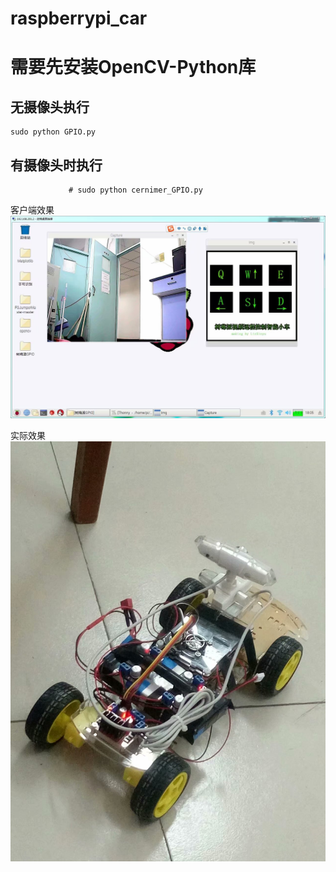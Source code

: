 raspberrypi_car
==============================================================
 
需要先安装OpenCV-Python库 
==========================

无摄像头执行
-------------

    sudo python GPIO.py

有摄像头时执行
----

                 # sudo python cernimer_GPIO.py

客户端效果
![sadas](https://raw.githubusercontent.com/LiuXinyu12378/raspberrypi_car/master/picture/psb%20(1).jpg)

实际效果
![asda](https://github.com/LiuXinyu12378/raspberrypi_car/blob/master/picture/psb.jpg)
